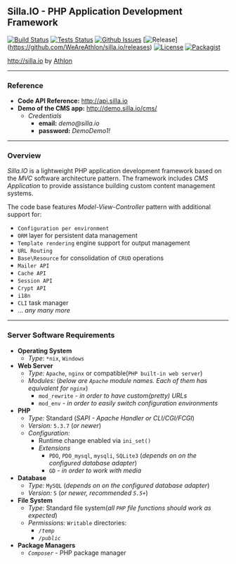 ## Silla.IO - PHP Application Development Framework
[![Build Status](https://img.shields.io/jenkins/s/http/jenkins.athlonsofia.com/silla.io.svg?style=flat-square)](http://jenkins.athlonsofia.com/job/silla.io/)
[![Tests Status](https://img.shields.io/jenkins/t/http/jenkins.athlonsofia.com/silla.io.svg?style=flat-square)](http://jenkins.athlonsofia.com/job/silla.io/)
[![Github Issues](https://img.shields.io/github/issues/WeAreAthlon/silla.io.svg?style=flat-square)](https://github.com/WeAreAthlon/silla.io/issues)
[![Release](https://img.shields.io/github/release/WeAreAthlon/silla.io.svg?style=flat-square)] (https://github.com/WeAreAthlon/silla.io/releases)
[![License](https://img.shields.io/badge/license-GPL-blue.svg?style=flat-square)](https://github.com/WeAreAthlon/silla.io/blob/master/LICENSE.txt)
[![Packagist](https://img.shields.io/packagist/dt/weareathlon/silla.io.svg?style=flat-square)](https://packagist.org/packages/weareathlon/silla.io)

http://silla.io by [Athlon](http://weareathlon.com)
***

### Reference

* **Code API Reference:** http://api.silla.io
* **Demo of the CMS app:** http://demo.silla.io/cms/
    * *Credentials*
        * **email:** _demo@silla.io_
        * **password:** _DemoDemo1!_

***

### Overview

_Silla.IO_ is a lightweight PHP application development framework based on the *MVC* software architecture pattern. 
The framework includes *CMS Application* to provide assistance building custom content management systems.

The code base features *Model-View-Controller* pattern with additional support for:
* `Configuration per environment`
* `ORM` layer for persistent data management
* `Template rendering` engine support for output management
* `URL Routing`
* `Base\Resource` for consolidation of `CRUD` operations
* `Mailer API`
* `Cache API`
* `Session API`
* `Crypt API`
* `i18n`
* `CLI` task manager
* ... *any many more*

***

### Server Software Requirements

* **Operating System**
  * *Type*: `*nix`, `Windows`
* **Web Server**
  * *Type:* `Apache`, `nginx` or compatible(`PHP built-in web server`)
  * *Modules:* (*below are `Apache` module names. Each of them has equivalent for `nginx`*)
    * `mod_rewrite` - *in order to have custom(pretty) URLs*
    * `mod_env` - *in order to easily switch configuration environments*
* **PHP**
  * *Type:* Standard (*SAPI - Apache Handler or CLI/CGI/FCGI*)
  * *Version:* `5.3.7` (*or newer*)
  * *Configuration:*
    * Runtime change enabled via `ini_set()`
    * *Extensions*
      * `PDO`, `PDO_mysql`, `mysqli`, `SQLite3` (*depends on on the configured database adapter*)
      * `GD` - *in order to work with media*
* **Database**
  * *Type:* `MySQL` (*depends on on the configured database adapter*)
  * *Version:* `5` (*or newer, recommended `5.5+`*)
* **File System**
  * *Type:* Standard file system(*all `PHP` file functions should work as expected*)
  * *Permissions:* `Writable` directories:
    * *`/temp`*
    * *`/public`*
* **Package Managers**
  * *`Composer`* - PHP package manager